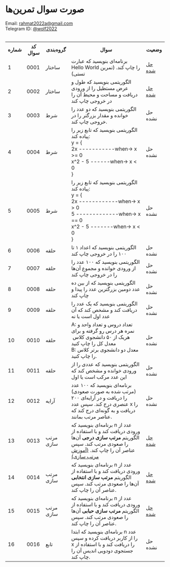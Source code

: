 # صورت سوال تمرین‌ها
Email: <a href="mailto:rahmat2022a@gmail.com">rahmat2022a@gmail.com</a>
<br>
Telegram ID: <a href="https://t.me/wolf2022">@wolf2022</a>
<br><br>
<div>
<table>
  <tr>
    <th>شماره</th>
    <th>کد سوال</th>
    <th>گروه‌بندی</th>
    <th>سوال</th>
    <th>وضعیت</th>
  </tr>
  <tr>
    <td>1</td>
    <td>0001</td>
    <td>ساختار</td>
    <td>برنامه‌ای بنویسید که عبارت Hello World را چاپ کند. (تمرین تستی)</td>
    <td><a href="/src/0001">حل شده</a></td>
  </tr>
  <tr>
    <td>2</td>
    <td>0002</td>
    <td>ساختار</td>
    <td>
      الگوریتمی بنویسید که طول و عرض مستطیل را از ورودی دریافت و مساحت و محیط آن را در خروجی چاپ کند
    </td>
    <td><a href="/src/0002">حل شده</a></td>
  </tr>
  <tr>
    <td>3</td>
    <td>0003</td>
    <td>شرط</td>
    <td>
      الگوریتمی بنویسید که دو عدد را خوانده و مقدار بزرگتر را در خروجی چاپ کند.
    </td>
    <td>حل نشده</td>
  </tr>
  <tr>
    <td>4</td>
    <td>0004</td>
    <td>شرط</td>
    <td>
      الگوریتمی بنویسید که تابع زیر را پیاده کند:<br>
      <div dir='ltr'>
      y = {<br>
        2x -----------when-> x >= 0<br>
        x^2 - 5 ------when-> x < 0<br>
      }
      </div>
    </td>
    <td>حل نشده</td>
  </tr>
  <tr>
    <td>5</td>
    <td>0005</td>
    <td>شرط</td>
    <td>
      الگوریتمی بنویسید که تابع زیر را پیاده کند:<br>
      <div dir='ltr'>
      y = {<br>
        2x ------------when-> x > 0<br>
        5 -------------when-> x == 0<br>
        x^2 - 5 -------when-> x < 0<br>
      }
      </div>
    </td>
    <td>حل نشده</td>
  </tr>
  <tr>
    <td>6</td>
    <td>0006</td>
    <td>حلقه</td>
    <td>
      الگوریتمی بنویسید که اعداد ۱ تا ۱۰۰ را در خروجی چاپ کند
    </td>
    <td>حل نشده</td>
  </tr>
  <tr>
    <td>7</td>
    <td>0007</td>
    <td>حلقه</td>
    <td>
      الگوریتمی بنویسید که ۱۰۰ عدد را از ورودی خوانده و مجموع آن‌ها را در خروجی چاپ کند
    </td>
    <td>حل نشده</td>
  </tr>
  <tr>
    <td>8</td>
    <td>0008</td>
    <td>حلقه</td>
    <td>
      الگوریتمی بنویسید که از بین ده عدد دومین بزرگترین عدد را پیدا و چاپ کند
    </td>
    <td>حل نشده</td>
  </tr>
  <tr>
    <td>9</td>
    <td>0009</td>
    <td>حلقه</td>
    <td>
      الگوریتمی بنویسید که یک عدد را دریافت کند و مشخص کند که آن عدد اول است یا نه
    </td>
    <td>حل نشده</td>
  </tr>
  <tr>
    <td>10</td>
    <td>0010</td>
    <td>حلقه</td>
    <td>
      A: تعداد دروس و تعداد واحد و نمره هر درس رو گرفته و برای هریک از ۵۰ دانشجوی کلاس  معدل کل را چاپ کنید
      <br>‌B: معدل دو دانشجوی برتر کلاس را چاپ کنید.
    </td>
    <td>حل نشده</td>
  </tr>
  <tr>
    <td>11</td>
    <td>0011</td>
    <td>حلقه</td>
    <td>
      الگوریتمی بنویسید که عددی را از ورودی خوانده و مشخص کند که این عدد مرکب است یا اول
    </td>
    <td>حل نشده</td>
  </tr>
  <tr>
    <td>12</td>
    <td>0012</td>
    <td>آرایه</td>
    <td>
      برنامه‌ای بنویسید که ۱۰۰ عدد (مرتب شده به صورت صعودی) را دریافت و در آرایه‌ای ۲۰۰ عنصری درج کند. سپس عدد x را دریافت و به گونه‌ای درج کند که عناصر مرتب بمانند.
    </td>
    <td>حل نشده</td>
  </tr>
  <tr>
    <td>13</td>
    <td>0013</td>
    <td>مرتب سازی</td>
    <td>
      برنامه‌ای بنویسید که n عدد از ورودی دریافت کند و با استفاده از الگوریتم <strong>مرتب سازی درجی</strong> آن‌ها را صعودی مرتب کند. سپس عناصر آن را چاپ کند.
      <a href='https://blog.faradars.org/sorting-lgorithms/#%D8%A7%D9%84%DA%AF%D9%88%D8%B1%DB%8C%D8%AA%D9%85_%D9%85%D8%B1%D8%AA%D8%A8_%D8%B3%D8%A7%D8%B2%DB%8C_%D8%AF%D8%B1%D8%AC%DB%8C_(Insertion_Sort)'>(آموزش مرتب سازی)</a>
    </td>
    <td><a href="/src/0013">حل شده</a></td>
  </tr>
  <tr>
    <td>14</td>
    <td>0014</td>
    <td>مرتب سازی</td>
    <td>
      برنامه‌ای بنویسید که n عدد از ورودی دریافت کند و با استفاده از الگوریتم <strong>مرتب سازی انتخابی</strong> آن‌ها را صعودی مرتب کند. سپس عناصر آن را چاپ کند.
    </td>
    <td><a href="/src/0014">حل شده</a></td>
  </tr>
  <tr>
    <td>15</td>
    <td>0015</td>
    <td>مرتب سازی</td>
    <td>
      برنامه‌ای بنویسید که n عدد از ورودی دریافت کند و با استفاده از الگوریتم <strong>مرتب سازی حبابی</strong> آن‌ها را صعودی مرتب کند. سپس عناصر آن را چاپ کند.
    </td>
    <td><a href="/src/0015">حل شده</a></td>
  </tr>
  <tr>
    <td>16</td>
    <td>0016</td>
    <td>تابع</td>
    <td>
      برنامه‌ای بنویسید که ابتدا n عدد را از کاربر دریافت کرده و سپس x را دریافت کند و با استفاده از جستجوی دودویی اندیس آن را چاپ کند.
    </td>
    <td>حل نشده</td>
  </tr>
<table>
</div>
    <!-- <td><a href="/src/0?">حل شده</a></td> -->